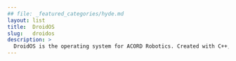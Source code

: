 ```yaml
---
## file: _featured_categories/hyde.md
layout: list
title:  DroidOS
slug:   droidos
description: >
  DroidOS is the operating system for ACORD Robotics. Created with C++, Python, HTML & Javascript
---
```



